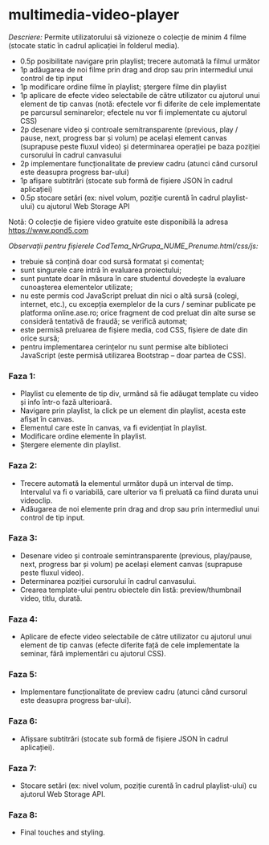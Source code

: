 # multimedia-video-player

*Descriere:* Permite utilizatorului să vizioneze o colecție de minim 4 filme (stocate static în cadrul aplicației în folderul
media).
* 0.5p posibilitate navigare prin playlist; trecere automată la filmul următor
* 1p adăugarea de noi filme prin drag and drop sau prin intermediul unui control de tip input
* 1p modificare ordine filme în playlist; ștergere filme din playlist
* 1p aplicare de efecte video selectabile de către utilizator cu ajutorul unui element de tip canvas (notă: efectele vor fi
diferite de cele implementate pe parcursul seminarelor; efectele nu vor fi implementate cu ajutorul CSS)
* 2p desenare video și controale semitransparente (previous, play / pause, next, progress bar și volum) pe același
element canvas (suprapuse peste fluxul video) și determinarea operației pe baza poziției cursorului în cadrul canvasului
* 2p implementare funcționalitate de preview cadru (atunci când cursorul este deasupra progress bar-ului)
* 1p afișare subtitrări (stocate sub formă de fișiere JSON în cadrul aplicației)
* 0.5p stocare setări (ex: nivel volum, poziție curentă în cadrul playlist-ului) cu ajutorul Web Storage API

Notă: O colecție de fișiere video gratuite este disponibilă la adresa https://www.pond5.com

*Observații pentru fișierele CodTema_NrGrupa_NUME_Prenume.html/css/js:*
* trebuie să conțină doar cod sursă formatat și comentat;
* sunt singurele care intră în evaluarea proiectului;
* sunt puntate doar în măsura în care studentul dovedește la evaluare cunoașterea elementelor utilizate;
* nu este permis cod JavaScript preluat din nici o altă sursă (colegi, internet, etc.), cu excepția exemplelor de la
curs / seminar publicate pe platforma online.ase.ro; orice fragment de cod preluat din alte surse se
consideră tentativă de fraudă; se verifică automat;
* este permisă preluarea de fișiere media, cod CSS, fișiere de date din orice sursă;
* pentru implementarea cerințelor nu sunt permise alte biblioteci JavaScript (este permisă utilizarea Bootstrap
– doar partea de CSS). 


### Faza 1:
* Playlist cu elemente de tip div, urmând să fie adăugat template cu video și info într-o fază ulterioară.
* Navigare prin playlist, la click pe un element din playlist, acesta este afișat în canvas.
* Elementul care este în canvas, va fi evidențiat în playlist.
* Modificare ordine elemente în playlist.
* Ștergere elemente din playlist.

### Faza 2:
* Trecere automată la elementul următor după un interval de timp. Intervalul va fi o variabilă, care ulterior va fi preluată ca fiind durata unui videoclip.
* Adăugarea de noi elemente prin drag and drop sau prin intermediul unui control de tip input.

### Faza 3:
* Desenare video și controale semintransparente (previous, play/pause, next, progress bar și volum) pe același element canvas (suprapuse peste fluxul video).
* Determinarea poziției cursorului în cadrul canvasului.
* Crearea template-ului pentru obiectele din listă: preview/thumbnail video, titlu, durată.

### Faza 4:
* Aplicare de efecte video selectabile de către utilizator cu ajutorul unui element de tip canvas (efecte diferite față de cele implementate la seminar, fără implementări cu ajutorul CSS).

### Faza 5: 
* Implementare funcționalitate de preview cadru (atunci când cursorul este deasupra progress bar-ului).

### Faza 6: 
* Afișsare subtitrări (stocate sub formă de fișiere JSON în cadrul aplicației).

### Faza 7:
* Stocare setări (ex: nivel volum, poziție curentă în cadrul playlist-ului) cu ajutorul Web Storage API.

### Faza 8:
* Final touches and styling.

